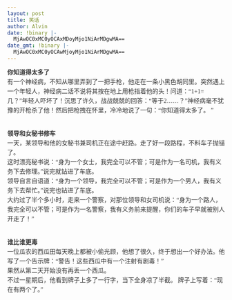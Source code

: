 ```yaml
---
layout: post
title: 笑话
author: Alvin
date: !binary |-
  MjAwOC0xMC0yOCAxMDoyMjo1NiArMDgwMA==
date_gmt: !binary |-
  MjAwOC0xMC0yOCAwMjoyMjo1NiArMDgwMA==
---
```

<span class="Apple-style-span" style="border-collapse: collapse; color: rgb(51, 51, 51); font-family: Verdana; font-size: 14px; font-style: normal; font-variant: normal; font-weight: normal; letter-spacing: normal; line-height: 22px; orphans: 2; text-align: left; text-indent: 0px; text-transform: none; white-space: normal; widows: 2; word-spacing: 0px;"><b>你知道得太多了</b><span class="Apple-converted-space"> </span><br style="line-height: normal;" />有一个神经病，不知从哪里弄到了一把手枪，他走在一条小黑色胡同里。突然遇上一个年轻人，神经病二话不说将其按在地上用枪指着他的头！问道：“1+1=几？”年轻人吓坏了！沉思了许久，战战兢兢的回答：“等于2……？”神经病毫不犹豫的开枪杀了他！然后把枪拽在怀里，冷冷地说了一句：“你知道得太多了。 ”<span class="Apple-converted-space"> </span><br style="line-height: normal;" /><br style="line-height: normal;" /><br style="line-height: normal;" /><b>领导和女秘书修车</b><span class="Apple-converted-space"> </span><br style="line-height: normal;" />一天，某领导和他的女秘书兼司机正在途中赶路。走了好一段路程，不料车子抛锚了。<span class="Apple-converted-space"> </span><br style="line-height: normal;" />这时漂亮秘书说：“身为一个女士，我完全可以不管；可是作为一名司机，我有义务下去修理。”说完就钻进了车底。<span class="Apple-converted-space"></span><br style="line-height: normal;" />领导自言自语道：“身为一个领导，我完全可以不管；可是作为一个男人，我有义务下去帮忙。”说完也钻进了车底。<span class="Apple-converted-space"> </span><br style="line-height: normal;" />大约过了半个多小时，走来一个警察，对那位领导和女司机说：“身为一个路人，我完全可以不管；可是作为一名警察，我有义务前来提醒，你们的车子早就被别人开走了！”<span class="Apple-converted-space"> </span><br style="line-height: normal;" /><br style="line-height: normal;" /><br style="line-height: normal;" /><b>谁比谁更毒</b><span class="Apple-converted-space"> </span><br style="line-height: normal;" />一位瓜农的西瓜田每天晚上都被小偷光顾，他想了很久，终于想出一个好办法。他写了一个告示牌：“警告！这些西瓜中有一个注射有剧毒！”<span class="Apple-converted-space"> </span><br style="line-height: normal;" />果然从第二天开始没有再丢一个西瓜。<br style="line-height: normal;" />不过一星期后，他看到牌子上多了一行字，当下全身凉了半截。<span class="Apple-converted-space"> </span>牌子上写着：“现在有两个了。”</span>
